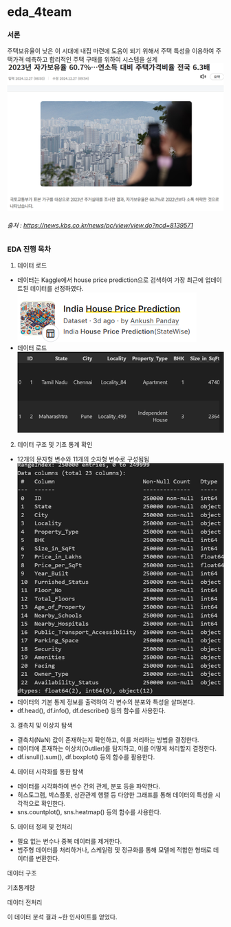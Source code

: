 # eda_4team

### 서론
주택보유율이 낮은 이 시대에 내집 마련에 도움이 되기 위해서 주택 특성을 이용하여 주택가격 예측하고 합리적인 주택 구매를 위하여 시스템을 설계
![alt text](image.png)
###### 출처 : https://news.kbs.co.kr/news/pc/view/view.do?ncd=8139571



### EDA 진행 목차
1. 데이터 로드
- 데이터는 Kaggle에서 house price prediction으로 검색하여 가장 최근에 업데이트된 데이터를 선정하였다.
![alt text](image-1.png)
- 데이터 로드![alt text](image-2.png)

2. 데이터 구조 및 기초 통계 확인
- 12개의 문자형 변수와 11개의 숫자형 변수로 구성됨됨
![alt text](image-3.png)
- 데이터의 기본 통계 정보를 출력하여 각 변수의 분포와 특성을 살펴본다.
- df.head(), df.info(), df.describe() 등의 함수를 사용한다.

3. 결측치 및 이상치 탐색
- 결측치(NaN) 값이 존재하는지 확인하고, 이를 처리하는 방법을 결정한다.
- 데이터에 존재하는 이상치(Outlier)를 탐지하고, 이를 어떻게 처리할지 결정한다.
- df.isnull().sum(), df.boxplot() 등의 함수를 활용한다.

4. 데이터 시각화를 통한 탐색
- 데이터를 시각화하여 변수 간의 관계, 분포 등을 파악한다.
- 히스토그램, 박스플롯, 상관관계 행렬 등 다양한 그래프를 통해 데이터의 특성을 시각적으로 확인한다.
- sns.countplot(), sns.heatmap() 등의 함수를 사용한다.

5. 데이터 정제 및 전처리
- 필요 없는 변수나 중복 데이터를 제거한다.
- 범주형 데이터를 처리하거나, 스케일링 및 정규화를 통해 모델에 적합한 형태로 데이터를 변환한다.


데이터 구조

기초통계량

데이터 전처리

이 데이터 분석 결과 ~한 인사이트를 얻었다.
